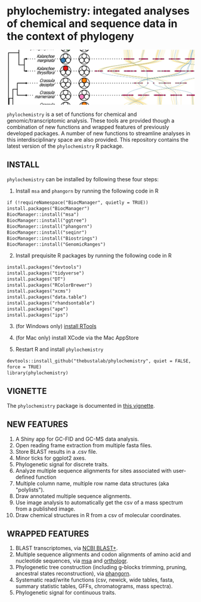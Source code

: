 # phylochemistry: integated analyses of chemical and sequence data in the context of phylogeny

![](phylochemistry_logo.jpg)

`phylochemistry` is a set of functions for chemical and genomic/transcriptomic analysis. These tools are provided though a combination of new functions and wrapped features of previously developed packages. A number of new functions to streamline analyses in this interdisciplinary space are also provided. This repository contains the latest version of the `phylochemistry` R package.

## INSTALL

`phylochemistry` can be installed by following these four steps:

1. Install `msa` and `phangorn` by running the following code in R
```{r}
if (!requireNamespace("BiocManager", quietly = TRUE)) install.packages("BiocManager")
BiocManager::install("msa")
BiocManager::install("ggtree")
BiocManager::install("phangorn")
BiocManager::install("seqinr")
BiocManager::install("Biostrings")
BiocManager::install("GenomicRanges")
```
2. Install prequisite R packages by running the following code in R
```{r}
install.packages("devtools")
install.packages("tidyverse")
install.packages("DT")
install.packages("RColorBrewer")
install.packages("xcms")
install.packages("data.table")
install.packages("rhandsontable")
install.packages("ape")
install.packages("ips")
```
3. (for Windows only) [install RTools](https://cran.r-project.org/bin/windows/Rtools/)
4. (for Mac only) install XCode via the Mac AppStore

5. Restart R and install `phylochemistry`
```{r}
devtools::install_github("thebustalab/phylochemistry", quiet = FALSE, force = TRUE)
library(phylochemistry)
```

## VIGNETTE

The `phylochemistry` package is documented in [this vignette](http://thebustalab.github.io/phylochemistry/docs/index.html).

## NEW FEATURES

1. A Shiny app for GC-FID and GC-MS data analysis.
2. Open reading frame extraction from multiple fasta files.
3. Store BLAST results in a .csv file.
4. Minor ticks for ggplot2 axes.
5. Phylogenetic signal for discrete traits.
6. Analyze multiple sequence alignments for sites associated with user-defined function
7. Multiple column name, multiple row name data structures (aka "polylists").
8. Draw annotated multiple sequence alignments.
9. Use image analysis to automatically get the csv of a mass spectrum from a published image.
10. Draw chemical structures in R from a csv of molecular coordinates.

## WRAPPED FEATURES

1. BLAST transcriptomes, via [NCBI BLAST+](https://blast.ncbi.nlm.nih.gov/Blast.cgi?PAGE_TYPE=BlastDocs&DOC_TYPE=Download).
2. Multiple sequence alignments and codon alignments of amino acid and nucleotide sequences, via [msa](https://bioconductor.org/packages/release/bioc/html/msa.html) and [orthologr](https://github.com/HajkD/orthologr).
3. Phylogenetic tree construction (including g-blocks trimming, pruning, ancestral states reconstruction), via [phangorn](https://cran.r-project.org/web/packages/phangorn/index.html).
4. Systematic read/write functions (csv, newick, wide tables, fasta, summary statistic tables, GFFs, chromatograms, mass spectra).
5. Phylogenetic signal for continuous traits.
